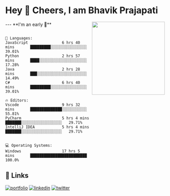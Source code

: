<h1>Hey 🍻 Cheers, I am Bhavik Prajapati</h1>
<img align='right' src="https://i2.wp.com/allhtaccess.info/wp-content/uploads/2018/03/programming.gif?fit=1281%2C716&ssl=1" width="230">
---
<!--START_SECTION:waka-->
**I'm an early 🐤** 


```text

💬 Languages: 
JavaScript               6 hrs 40 mins       █████████░░░░░░░░░░░░░░░░   39.01% 
Python                   2 hrs 57 mins       ████░░░░░░░░░░░░░░░░░░░░░   17.28% 
Java                     2 hrs 28 mins       ███░░░░░░░░░░░░░░░░░░░░░░   14.49% 
C#                       6 hrs 40 mins       █████████░░░░░░░░░░░░░░░░   39.01% 

🔥 Editors: 
Vscode                   9 hrs 32 mins       ██████████████░░░░░░░░░░░   55.81% 
PyCharm                  5 hrs 4 mins        ███████░░░░░░░░░░░░░░░░░░   29.71% 
IntelliJ IDEA            5 hrs 4 mins        ███████░░░░░░░░░░░░░░░░░░   29.71% 


💻 Operating Systems: 
Windows                  17 hrs 5 mins       █████████████████████████   100.0%

```
<!--END_SECTION:waka-->


## 🔗 Links
[![portfolio](https://img.shields.io/badge/my_portfolio-000?style=for-the-badge&logo=ko-fi&logoColor=white)](https://rahul429-wq.github.io/Bhavik-Prajapati/)
[![linkedin](https://img.shields.io/badge/linkedin-0A66C2?style=for-the-badge&logo=linkedin&logoColor=white)](https://www.linkedin.com/in/bhavik-prajapati-67b458163/)
[![twitter](https://img.shields.io/badge/twitter-1DA1F2?style=for-the-badge&logo=twitter&logoColor=white)](https://twitter.com/Bhavikp46526281)
